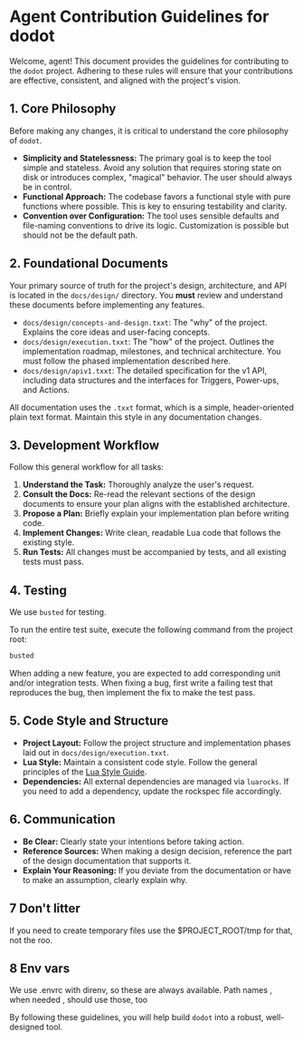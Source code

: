 # Agent Contribution Guidelines for dodot

Welcome, agent! This document provides the guidelines for contributing to the `dodot` project. Adhering to these rules will ensure that your contributions are effective, consistent, and aligned with the project's vision.

## 1. Core Philosophy

Before making any changes, it is critical to understand the core philosophy of `dodot`.

*   **Simplicity and Statelessness:** The primary goal is to keep the tool simple and stateless. Avoid any solution that requires storing state on disk or introduces complex, "magical" behavior. The user should always be in control.
*   **Functional Approach:** The codebase favors a functional style with pure functions where possible. This is key to ensuring testability and clarity.
*   **Convention over Configuration:** The tool uses sensible defaults and file-naming conventions to drive its logic. Customization is possible but should not be the default path.

## 2. Foundational Documents

Your primary source of truth for the project's design, architecture, and API is located in the `docs/design/` directory. You **must** review and understand these documents before implementing any features.

*   `docs/design/concepts-and-design.txxt`: The "why" of the project. Explains the core ideas and user-facing concepts.
*   `docs/design/execution.txxt`: The "how" of the project. Outlines the implementation roadmap, milestones, and technical architecture. You must follow the phased implementation described here.
*   `docs/design/apiv1.txxt`: The detailed specification for the v1 API, including data structures and the interfaces for Triggers, Power-ups, and Actions.

All documentation uses the `.txxt` format, which is a simple, header-oriented plain text format. Maintain this style in any documentation changes.

## 3. Development Workflow

Follow this general workflow for all tasks:

1.  **Understand the Task:** Thoroughly analyze the user's request.
2.  **Consult the Docs:** Re-read the relevant sections of the design documents to ensure your plan aligns with the established architecture.
3.  **Propose a Plan:** Briefly explain your implementation plan before writing code.
4.  **Implement Changes:** Write clean, readable Lua code that follows the existing style.
5.  **Run Tests:** All changes must be accompanied by tests, and all existing tests must pass.

## 4. Testing

We use `busted` for testing.

To run the entire test suite, execute the following command from the project root:

```bash
busted
```

When adding a new feature, you are expected to add corresponding unit and/or integration tests. When fixing a bug, first write a failing test that reproduces the bug, then implement the fix to make the test pass.

## 5. Code Style and Structure

*   **Project Layout:** Follow the project structure and implementation phases laid out in `docs/design/execution.txxt`.
*   **Lua Style:** Maintain a consistent code style. Follow the general principles of the [Lua Style Guide](https://github.com/olivine-labs/lua-style-guide).
*   **Dependencies:** All external dependencies are managed via `luarocks`. If you need to add a dependency, update the rockspec file accordingly.

## 6. Communication

*   **Be Clear:** Clearly state your intentions before taking action.
*   **Reference Sources:** When making a design decision, reference the part of the design documentation that supports it.
*   **Explain Your Reasoning:** If you deviate from the documentation or have to make an assumption, clearly explain why.

## 7 Don't litter

If you need to create temporary files use the $PROJECT_ROOT/tmp for that, not the roo.


## 8 Env vars

We use .envrc    with direnv, so these are always available. Path names , when needed , should use those, too


By following these guidelines, you will help build `dodot` into a robust, well-designed tool. 